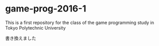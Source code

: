 # game-prog-2016-1
This is a first repository for the class of the game programming study in Tokyo Polytechnic University 

書き換えました

